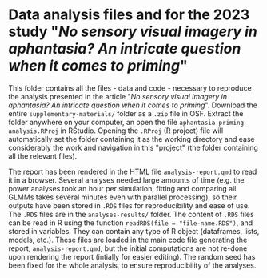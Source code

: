 # Data analysis files and for the 2023 study "*No sensory visual imagery in aphantasia? An intricate question when it comes to priming*"

This folder contains all the files - data and code - necessary to reproduce the analysis presented in the article "*No sensory visual imagery in aphantasia? An intricate question when it comes to priming*". Download the entire `supplementary-materials/` folder as a `.zip` file in OSF. Extract the folder anywhere on your computer, an open the file `aphantasia-priming-analysis.RProj` in RStudio. Opening the `.RProj` (R project) file will automatically set the folder containing it as the working directory and ease considerably the work and navigation in this "project" (the folder containing all the relevant files).

The report has been rendered in the HTML file `analysis-report.qmd` to read it in a browser. Several analyses needed large amounts of time (e.g. the power analyses took an hour per simulation, fitting and comparing all GLMMs takes several minutes even with parallel processing), so their outputs have been stored in `.RDS` files for reproducibility and ease of use. The `.RDS` files are in the `analyses-results/` folder. The content of `.RDS` files can be read in R using the function `readRDS(file = "file-name.RDS")`, and stored in variables. They can contain any type of R object (dataframes, lists, models, etc.). These files are loaded in the main code file generating the report, `analysis-report.qmd`, but the initial computations are not re-done upon rendering the report (intially for easier editing). The random seed has been fixed for the whole analysis, to ensure reproducibility of the analyses. 

